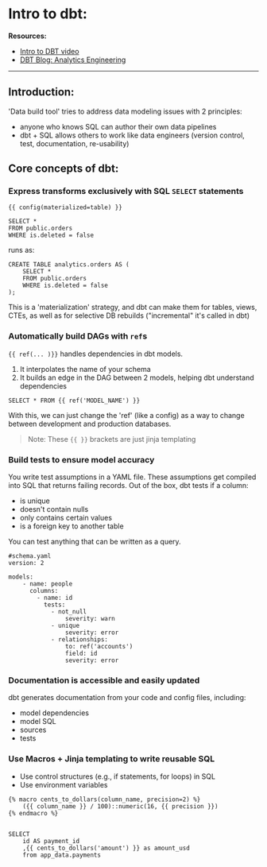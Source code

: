 # Intro to dbt:

**Resources:**
- [Intro to DBT video](https://www.google.com/search?channel=fs&client=ubuntu-sn&q=introduction+to+dbt+fishtown#fpstate=ive&vld=cid:0fa75c93,vid:M8oi7nSaWps)
- [DBT Blog: Analytics Engineering](https://www.getdbt.com/what-is-analytics-engineering/)

---

## Introduction:
'Data build tool' tries to address data modeling issues with 2 principles:
- anyone who knows SQL can author their own data pipelines
- dbt + SQL allows others to work like data engineers (version control, test, documentation, re-usability)

## Core concepts of dbt:

### Express transforms exclusively with SQL `SELECT` statements
```
{{ config(materialized=table) }}

SELECT *
FROM public.orders
WHERE is.deleted = false
```
runs as:
```
CREATE TABLE analytics.orders AS (
    SELECT *
    FROM public.orders
    WHERE is.deleted = false 
);
```

This is a 'materialization' strategy, and dbt can make them for tables, views, CTEs, as well as for selective DB rebuilds ("incremental" it's called in dbt)


### Automatically build DAGs with `ref`s
`{{ ref(... )}}` handles dependencies in dbt models.
1. It interpolates the name of your schema
2. It builds an edge in the DAG between 2 models, helping dbt understand dependencies
```
SELECT * FROM {{ ref('MODEL_NAME') }}
```

With this, we can just change the 'ref' (like a config) as a way to change between development and production databases.
>Note: These `{{ }}` brackets are just jinja templating


### Build tests to ensure model accuracy
You write test assumptions in a YAML file. These assumptions get compiled into SQL that returns failing records.
Out of the box, dbt tests if a column:
- is unique
- doesn't contain nulls
- only contains certain values
- is a foreign key to another table

You can test anything that can be written as a query.
```
#schema.yaml
version: 2

models:
    - name: people
      columns:
        - name: id
          tests:
            - not_null
                severity: warn
            - unique
                severity: error
            - relationships:
                to: ref('accounts')
                field: id
                severity: error
```

### Documentation is accessible and easily updated
dbt generates documentation from your code and config files, including:
- model dependencies
- model SQL
- sources
- tests


### Use Macros + Jinja templating to write reusable SQL
- Use control structures (e.g., if statements, for loops) in SQL
- Use environment variables
```
{% macro cents_to_dollars(column_name, precision=2) %}
    ({{ column_name }} / 100)::numeric(16, {{ precision }})
{% endmacro %}


SELECT
    id AS payment_id
    ,{{ cents_to_dollars('amount') }} as amount_usd
    from app_data.payments
```

